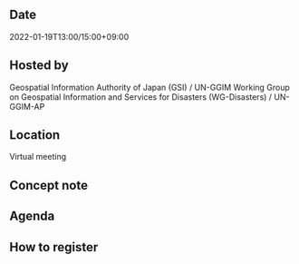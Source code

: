 ## Date
2022-01-19T13:00/15:00+09:00

## Hosted by
Geospatial Information Authority of Japan (GSI) / UN-GGIM Working Group on Geospatial Information and Services for Disasters (WG-Disasters) / UN-GGIM-AP

## Location
Virtual meeting 

## Concept note

## Agenda

## How to register
